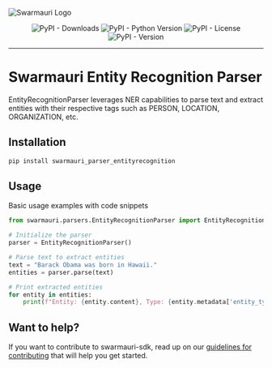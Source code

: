 ![Swarmauri Logo](https://res.cloudinary.com/dbjmpekvl/image/upload/v1730099724/Swarmauri-logo-lockup-2048x757_hww01w.png)

<div align="center">

![PyPI - Downloads](https://img.shields.io/pypi/dm/swarmauri_parser_entityrecognition)
![PyPI - Python Version](https://img.shields.io/pypi/pyversions/swarmauri_parser_entityrecognition)
![PyPI - License](https://img.shields.io/pypi/l/swarmauri_parser_entityrecognition)
![PyPI - Version](https://img.shields.io/pypi/v/swarmauri_parser_entityrecognition?label=swarmauri_parser_entityrecognition&color=green)

</div>

---

# Swarmauri Entity Recognition Parser

EntityRecognitionParser leverages NER capabilities to parse text and extract entities with their respective tags such as PERSON, LOCATION, ORGANIZATION, etc.

## Installation

```bash
pip install swarmauri_parser_entityrecognition
```

## Usage
Basic usage examples with code snippets
```python
from swarmauri.parsers.EntityRecognitionParser import EntityRecognitionParser

# Initialize the parser
parser = EntityRecognitionParser()

# Parse text to extract entities
text = "Barack Obama was born in Hawaii."
entities = parser.parse(text)

# Print extracted entities
for entity in entities:
    print(f"Entity: {entity.content}, Type: {entity.metadata['entity_type']}")
```
## Want to help?

If you want to contribute to swarmauri-sdk, read up on our [guidelines for contributing](https://github.com/swarmauri/swarmauri-sdk/blob/master/contributing.md) that will help you get started.
